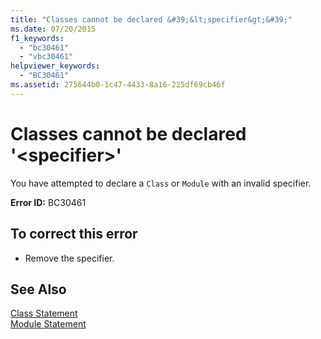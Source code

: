 ```yaml
---
title: "Classes cannot be declared &#39;&lt;specifier&gt;&#39;"
ms.date: 07/20/2015
f1_keywords: 
  - "bc30461"
  - "vbc30461"
helpviewer_keywords: 
  - "BC30461"
ms.assetid: 275644b0-1c47-4433-8a16-225df69cb46f
---
```

# Classes cannot be declared &#39;&lt;specifier&gt;&#39;
You have attempted to declare a `Class` or `Module` with an invalid specifier.  
  
 **Error ID:** BC30461  
  
## To correct this error  
  
- Remove the specifier.  
  
## See Also  
 [Class Statement](../../visual-basic/language-reference/statements/class-statement.md)  
 [Module Statement](../../visual-basic/language-reference/statements/module-statement.md)
